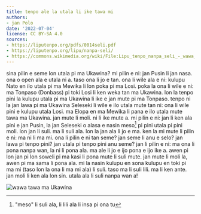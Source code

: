 ```yaml
---
title: tenpo ale la utala li ike tawa mi
authors:
- jan Polo
date: '2022-07-04'
license: CC BY-SA 4.0
sources:
- https://liputenpo.org/pdfs/0014seli.pdf
- https://liputenpo.org/lipu/nanpa-seli/
- https://commons.wikimedia.org/wiki/File:Lipu_tenpo_nanpa_seli_-_wawa_tawa_ma_Ukawina.png
---
```


sina pilin e seme lon utala pi ma Ukawina? mi pilin e ni: jan Pusin li jan nasa. ona o open ala e utala ni a. taso ona li jo e tan. ona li wile ala e ni: kulupu Nato en ilo utala pi ma Mewika li lon poka pi ma Losi. poka la ona li wile e ni: ma Tonpaso (Donbass) pi toki Losi li ken weka tan ma Ukawina. lon la tenpo pini la kulupu utala pi ma Ukawina li ike e jan mute pi ma Tonpaso. tenpo ni la jan lawa pi ma Ukawina Seleseki li wile e ilo utala mute tan ni: ona li wile pini e kulupu utala Losi. ma Elopa en ma Mewika li pana e ilo utala mute tawa ma Ukawina. jan mute li moli. ni li ike mute a. mi pilin e ni: jan li ken ala pini e jan Pusin, la jan Seleseki o alasa e nasin meso[^1] pi pini utala pi pini moli. lon jan li suli. ma li suli ala. lon la jan ala li jo e ma. ken la mi mute li pilin e ni: ma ni li ma mi. ona li pilin e ni tan seme? jan seme li anu e selo? jan lawa pi tenpo pini? jan utala pi tenpo pini anu seme? jan li pilin e ni: ma ona li pona nanpa wan, la ni li pona ala. ma ale li jo e ijo pona e ijo ike a. awen pi lon jan pi lon soweli pi ma kasi li pona mute li suli mute. jan mute li moli la, awen pi ma sama li pona ala. mi la nasin kulupu en sona kulupu en toki pi ma mi (taso lon la ona li ma mi ala) li suli. taso ma li suli lili. ma li ken ante. jan moli li ken ala lon sin. utala ala li suli nanpa wan a!

![wawa tawa ma Ukawina](https://upload.wikimedia.org/wikipedia/commons/c/cc/Lipu_tenpo_nanpa_seli_-_wawa_tawa_ma_Ukawina.png)

[^1]: "meso" li suli ala, li lili ala li insa pi ona tu